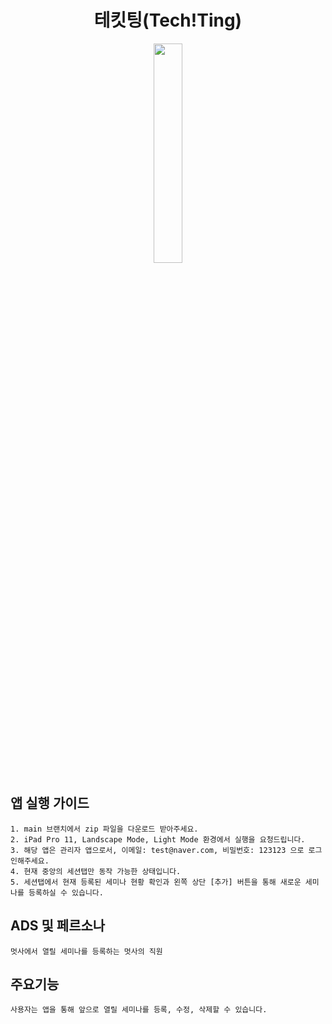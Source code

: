 <h1 align="middle">테킷팅(Tech!Ting)</h1>
 <p align="middle"><img src="https://user-images.githubusercontent.com/114331071/209800942-616496f5-b675-4a98-8fd2-4df86958fd5e.png" width=30%></p>


## 앱 실행 가이드
```
1. main 브랜치에서 zip 파일을 다운로드 받아주세요.
2. iPad Pro 11, Landscape Mode, Light Mode 환경에서 실행을 요청드립니다.
3. 해당 앱은 관리자 앱으로서, 이메일: test@naver.com, 비밀번호: 123123 으로 로그인해주세요.
4. 현재 중앙의 세션탭만 동작 가능한 상태입니다.
5. 세션탭에서 현재 등록된 세미나 현황 확인과 왼쪽 상단 [추가] 버튼을 통해 새로운 세미나를 등록하실 수 있습니다.
```

## ADS 및 페르소나
```
멋사에서 열릴 세미나를 등록하는 멋사의 직원
```

## 주요기능
```
사용자는 앱을 통해 앞으로 열릴 세미나를 등록, 수정, 삭제할 수 있습니다.
```
